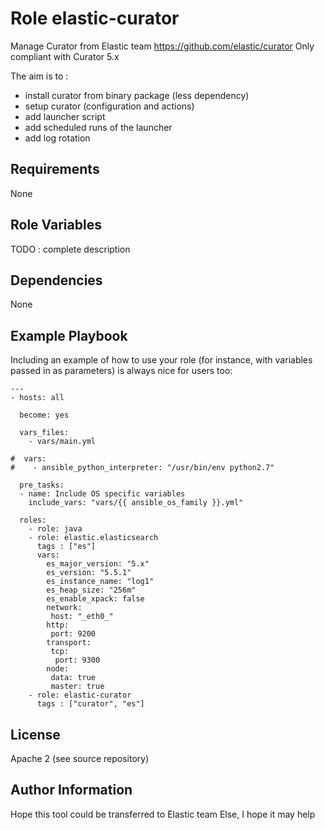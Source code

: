 Role elastic-curator
=========

Manage Curator from Elastic team https://github.com/elastic/curator
Only compliant with Curator 5.x

The aim is to :
* install curator from binary package (less dependency)
* setup curator (configuration and actions)
* add launcher script
* add scheduled runs of the launcher
* add log rotation

Requirements
------------

None

Role Variables
--------------

TODO : complete description

Dependencies
------------

None

Example Playbook
----------------

Including an example of how to use your role (for instance, with variables passed in as parameters) is always nice for users too:

    ---
    - hosts: all
    
      become: yes
    
      vars_files:
        - vars/main.yml
    
    #  vars:
    #    - ansible_python_interpreter: "/usr/bin/env python2.7"
    
      pre_tasks:
      - name: Include OS specific variables
        include_vars: "vars/{{ ansible_os_family }}.yml"
    
      roles:
        - role: java
        - role: elastic.elasticsearch
          tags : ["es"]
          vars:
            es_major_version: "5.x"
            es_version: "5.5.1"
            es_instance_name: "log1"
            es_heap_size: "256m"
            es_enable_xpack: false
            network:
             host: "_eth0_"
            http:
             port: 9200
            transport:
             tcp:
              port: 9300
            node:
             data: true
             master: true
        - role: elastic-curator
          tags : ["curator", "es"]
          

License
-------

Apache 2 (see source repository)

Author Information
------------------

Hope this tool could be transferred to Elastic team 
Else, I hope it may help
